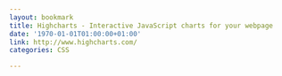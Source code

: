 ```yaml
---
layout: bookmark
title: Highcharts - Interactive JavaScript charts for your webpage
date: '1970-01-01T01:00:00+01:00'
link: http://www.highcharts.com/
categories: CSS

---
```


